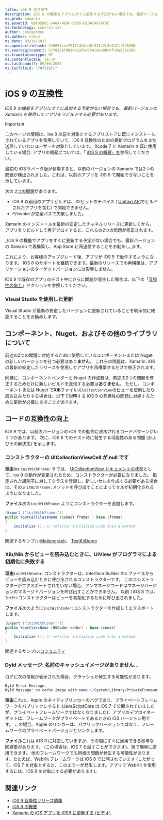 ```yaml
---
title: iOS 9 の互換性
description: IOS 9 の機能をアプリにすぐに追加する予定がない場合でも、最新バージョンの Xamarin を使用してアプリをリビルドする必要があります。
ms.prod: xamarin
ms.assetid: 69A05B0E-8A0A-489F-8165-B10AC46FAF3C
ms.technology: xamarin-ios
author: conceptdev
ms.author: crdun
ms.date: 03/19/2017
ms.openlocfilehash: 246653cee7917141ddd0f911a7c4d1b21f945360
ms.sourcegitcommit: 57f815bf0024b1afe9754c0e28054fc0a53ce302
ms.translationtype: MT
ms.contentlocale: ja-JP
ms.lasthandoff: 09/06/2019
ms.locfileid: "70751971"
---
```

# <a name="ios-9-compatibility"></a>iOS 9 の互換性

_IOS 9 の機能をアプリにすぐに追加する予定がない場合でも、最新バージョンの Xamarin を使用してアプリをリビルドする必要があります。_

> [!IMPORTANT]
> このページの情報は、ios 8 以前を対象とするアプリストアに既にインストールされているアプリを使用していて、iOS 9 互換性のための更新プログラムをまだ送信していないユーザーを対象としています。 Xcode 7 と Xamarin を既に使用している場合: アプリの開発については、「 [iOS 9 の概要」を](~/ios/platform/introduction-to-ios9/index.md)参照してください。

最初の iOS 9 ベータ版が登場すると、以前のバージョンの Xamarin では2つの問題が検出されました。これは、以前のアプリを iOS 9 で開始できないことを示しています。

次の 2[つの問題](http://forums.xamarin.com/discussion/comment/131529/#Comment_131529)があります。

- IOS 8 以前用のアプリビルドは、32ビットのデバイス ( [Unified API](~/cross-platform/macios/unified/index.md)でビルドされたアプリを含む) で開始できません。
- P/Invoke が完全パスで失敗しました。

Xamarin のインストールを最新の安定したチャネルリリースに更新してから、アプリをリビルドして再デプロイすると、これらの2つの問題が修正されます。

_IOS 9 の機能でアプリをすぐに更新する予定がない場合でも、最新バージョンの Xamarin で再構築し、App Store に再送信することをお勧めし_ます。

これにより、お客様のアップグレード後、アプリが iOS 9 で動作するようになります。
IOS 8 のサポートを継続できます。最新のリリースでの再構築は、アプリケーションのターゲットバージョンには影響しません。

IOS 9 で既存のアプリのテスト中にさらに問題が発生した場合は、以下の「[互換性の向上](#compat)」セクションを参照してください。

### <a name="updating-with-visual-studio"></a>Visual Studio を使用した更新

Visual Studio が最新の安定したバージョンに更新されていることを明示的に確認することをお勧めします。

## <a name="what-about-components-nugets-and-other-libraries"></a>コンポーネント、Nuget、およびその他のライブラリについて

前述の2つの問題に対処するために使用しているコンポーネントまたは Nuget の新しいバージョンを待つ必要はあり**ません**。
これらの問題は、Xamarin. iOS の最新の安定したリリースを使用してアプリを再構築するだけで修正されます。

同様に、コンポーネントベンダーと Nuget の作成者は、前述の2つの問題を修正するためだけに新しいビルドを送信する必要は**ありません**。 ただし、コンポーネントまたは Nuget で**Xib**ファイル`UICollectionView`のビューを使用したり読み込みたりする場合は、以下で説明する iOS 9 の互換性の問題に対処するために更新が必要に*なることがあり*ます。

<a name="compat" />

## <a name="improving-compatibility-in-your-code"></a>コードの互換性の向上

IOS 9 では、以前のバージョンの iOS での動作に*使用さ*れるコードパターンがいくつかあります。 次に、iOS 9 でのテスト時に発生する可能性のある問題 (およびその解決策) を示します。

### <a name="uicollectionviewcellcontentview-is-null-in-constructors"></a>コンストラクターの UICollectionViewCell が null です

**理由**Ios `initWithFrame:` 9 では、 [UICollectionView ドキュメントの状態](https://developer.apple.com/library/ios/documentation/UIKit/Reference/UICollectionView_class/#//apple_ref/occ/instm/UICollectionView/dequeueReusableCellWithReuseIdentifier:forIndexPath)として、ios 9 の動作が変更されたため、コンストラクターが必要になりました。 指定された識別子に対してクラスを登録し、新しいセルを作成する必要がある場合は、その`initWithFrame:`メソッドを呼び出すことによってセルが初期化されるようになりました。

**ファイル**次の`initWithFrame:`ようにコンストラクターを追加します。

```csharp
[Export ("initWithFrame:")]
public YourCellClassName (CGRect frame) : base (frame)
{
    Initialize (); // refactor initialize code into a method
}
```

関連するサンプル:[Motiongraph](https://github.com/xamarin/monotouch-samples/commit/3c1b7a4170c001e7290db9babb2b7a6dddeb8bcb)、 [TextKitDemo](https://github.com/xamarin/monotouch-samples/commit/23ea01b37326963b5ebf68bbcc1edd51c66a28d6)

### <a name="uiview-fails-to-init-with-coder-when-loading-a-view-from-a-xibnib"></a>Xib/Nib からビューを読み込むときに、UIView がプログラマによる初期化に失敗する

**理由**`initWithCoder:`コンストラクターは、Interface Builder Xib ファイルからビューを読み込むときに呼び出されるコンストラクターです。 このコンストラクターがエクスポートされていない場合、アンマネージコードはマネージバージョンのマネージドバージョンを呼び出すことができません。 以前 ( iOS 8 では、 `IntPtr`コンストラクターはビューを初期化するために呼び出されました。

**ファイル**次のように`initWithCoder:`コンストラクターを作成してエクスポートします。

```csharp
[Export ("initWithCoder:")]
public YourClassName (NSCoder coder) : base (coder)
{
    Initialize (); // refactor initialize code into a method
}
```

関連するサンプル:[コミュニティ](https://github.com/xamarin/monotouch-samples/commit/7b81138d52e5f3f1aa3769fcb08f46122e9b6a88)

### <a name="dyld-message-no-cache-image-with-name"></a>Dyld メッセージ: 名前のキャッシュイメージがありません...

ログに次の情報が表示された場合、クラッシュが発生する可能性があります。

```csharp
Dyld Error Message:
Dyld Message: no cache image with name (/System/Library/PrivateFrameworks/JavaScriptCore.framework/JavaScriptCore)
```

**理由**これは、Apple のネイティブリンカーのバグであり、プライベートフレームワークをパブリックにすると (JavaScriptCore は iOS 7 で公開されていましたが、プライベートフレームワークではなくなりました)、アプリのデプロイターゲットは、フレームワークがプライベートであるときの iOS バージョン用です。 この場合、Apple のリンカーは、パブリックバージョンではなく、フレームワークのプライベートバージョンとリンクします。

**ファイル**これは iOS 9 に対応していますが、その間にすぐに適用できる簡単な回避策があります。 (この場合は、iOS 7 を試すことができます)、後で簡単に適用できます。 他のフレームワークでも同様の問題が発生する可能性があります。たとえば、WebKit フレームワークは iOS 8 で公開されています (したがって、iOS 7 を対象とすると、このエラーが発生します。アプリで WebKit を使用するには、iOS 8 を対象にする必要があります)。

## <a name="related-links"></a>関連リンク

- [iOS 9 互換性リリース情報](https://releases.xamarin.com/ios-hotfix-for-ios-9-preview-xcode-6/)
- [iOS 9 の概要](~/ios/platform/introduction-to-ios9/index.md)
- [Xamarin の iOS アプリを iOS9 に更新する (ビデオ)](https://university.xamarin.com/lightninglectures/Updating-your-XamariniOS-apps-to-iOS9)

